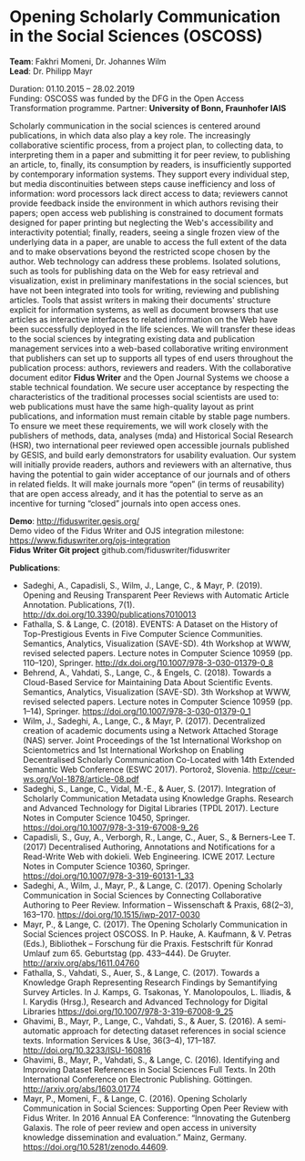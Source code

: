 # Opening Scholarly Communication in the Social Sciences (OSCOSS)

**Team**: Fakhri Momeni, Dr. Johannes Wilm  
**Lead**: Dr. Philipp Mayr  

Duration: 01.10.2015 –  28.02.2019  
Funding: OSCOSS was funded by the DFG in the Open Access Transformation programme.
Partner: **University of Bonn, Fraunhofer IAIS**

Scholarly communication in the social sciences is centered around publications, in which data also play a key role. The increasingly collaborative scientific process, from a project plan, to collecting data, to interpreting them in a paper and submitting it for peer review, to publishing an article, to, finally, its consumption by readers, is insufficiently supported by contemporary information systems. They support every individual step, but media discontinuities between steps cause inefficiency and loss of information: word processors lack direct access to data; reviewers cannot provide feedback inside the environment in which authors revising their papers; open access web publishing is constrained to document formats designed for paper printing but neglecting the Web's accessibility and interactivity potential; finally, readers, seeing a single frozen view of the underlying data in a paper, are unable to access the full extent of the data and to make observations beyond the restricted scope chosen by the author.
Web technology can address these problems. Isolated solutions, such as tools for publishing data on the Web for easy retrieval and visualization, exist in preliminary manifestations in the social sciences, but have not been integrated into tools for writing, reviewing and publishing articles. Tools that assist writers in making their documents' structure explicit for information systems, as well as document browsers that use articles as interactive interfaces to related information on the Web have been successfully deployed in the life sciences. We will transfer these ideas to the social sciences by integrating existing data and publication management services into a web-based collaborative writing environment that publishers can set up to supports all types of end users throughout the publication process: authors, reviewers and readers.
With the collaborative document editor **Fidus Writer** and the Open Journal Systems we choose a stable technical foundation. We secure user acceptance by respecting the characteristics of the traditional processes social scientists are used to: web publications must have the same high-quality layout as print publications, and information must remain citable by stable page numbers. To ensure we meet these requirements, we will work closely with the publishers of methods, data, analyses (mda) and Historical Social Research (HSR), two international peer reviewed open accessible journals published by GESIS, and build early demonstrators for usability evaluation.
Our system will initially provide readers, authors and reviewers with an alternative, thus having the potential to gain wider acceptance of our journals and of others in related fields. It will make journals more “open” (in terms of reusability) that are open access already, and it has the potential to serve as an incentive for turning “closed” journals into open access ones.


**Demo**: http://fiduswriter.gesis.org/  
Demo video of the Fidus Writer and OJS integration milestone: https://www.fiduswriter.org/ojs-integration  
**Fidus Writer Git project** github.com/fiduswriter/fiduswriter


**Publications**:  
* Sadeghi, A., Capadisli, S., Wilm, J., Lange, C., & Mayr, P. (2019). Opening and Reusing Transparent Peer Reviews with Automatic Article Annotation. Publications, 7(1). http://dx.doi.org/10.3390/publications7010013 
* Fathalla, S. & Lange, C. (2018). EVENTS: A Dataset on the History of Top-Prestigious Events in Five Computer Science Communities. Semantics, Analytics, Visualization (SAVE-SD). 4th Workshop at WWW, revised selected papers. Lecture notes in Computer Science 10959 (pp. 110–120), Springer. http://dx.doi.org/10.1007/978-3-030-01379-0_8
* Behrend, A., Vahdati, S., Lange, C., & Engels, C. (2018). Towards a Cloud-Based Service for Maintaining Data About Scientific Events. Semantics, Analytics, Visualization (SAVE-SD). 3th Workshop at WWW, revised selected papers. Lecture notes in Computer Science 10959 (pp. 1–14), Springer. https://doi.org/10.1007/978-3-030-01379-0_1
* Wilm, J., Sadeghi, A., Lange, C., & Mayr, P. (2017). Decentralized creation of academic documents using a Network Attached Storage (NAS) server. Joint Proceedings of the 1st International Workshop on Scientometrics and 1st International Workshop on Enabling Decentralised Scholarly Communication Co-Located with 14th Extended Semantic Web Conference (ESWC 2017). Portorož, Slovenia. http://ceur-ws.org/Vol-1878/article-08.pdf
* Sadeghi, S., Lange, C., Vidal, M.-E., & Auer, S. (2017). Integration of Scholarly Communication Metadata using Knowledge Graphs. Research and Advanced Technology for Digital Libraries (TPDL 2017). Lecture Notes in Computer Science 10450, Springer. https://doi.org/10.1007/978-3-319-67008-9_26
* Capadisli, S., Guy, A., Verborgh, R., Lange, C., Auer, S., & Berners-Lee T. (2017) Decentralised Authoring, Annotations and Notifications for a Read-Write Web with dokieli. Web Engineering. ICWE 2017. Lecture Notes in Computer Science 10360, Springer. https://doi.org/10.1007/978-3-319-60131-1_33
* Sadeghi, A., Wilm, J., Mayr, P., & Lange, C. (2017). Opening Scholarly Communication in Social Sciences by Connecting Collaborative Authoring to Peer Review. Information – Wissenschaft & Praxis, 68(2–3), 163–170. https://doi.org/10.1515/iwp-2017-0030 
* Mayr, P., & Lange, C. (2017). The Opening Scholarly Communication in Social Sciences project OSCOSS. In P. Hauke, A. Kaufmann, & V. Petras (Eds.), Bibliothek – Forschung für die Praxis. Festschrift für Konrad Umlauf zum 65. Geburtstag (pp. 433–444). De Gruyter. http://arxiv.org/abs/1611.04760 
* Fathalla, S., Vahdati, S., Auer, S., & Lange, C. (2017). Towards a Knowledge Graph Representing Research Findings by Semantifying Survey Articles. In J. Kamps, G. Tsakonas, Y. Manolopoulos, L. Iliadis, & I. Karydis (Hrsg.), Research and Advanced Technology for Digital Libraries https://doi.org/10.1007/978-3-319-67008-9_25 
* Ghavimi, B., Mayr, P., Lange, C., Vahdati, S., & Auer, S. (2016). A semi-automatic approach for detecting dataset references in social science texts. Information Services & Use, 36(3–4), 171–187. http://doi.org/10.3233/ISU-160816 
* Ghavimi, B., Mayr, P., Vahdati, S., & Lange, C. (2016). Identifying and Improving Dataset References in Social Sciences Full Texts. In 20th International Conference on Electronic Publishing. Göttingen. http://arxiv.org/abs/1603.01774
* Mayr, P., Momeni, F., & Lange, C. (2016). Opening Scholarly Communication in Social Sciences: Supporting Open Peer Review with Fidus Writer. In 2016 Annual EA Conference: “Innovating the Gutenberg Galaxis. The role of peer review and open access in university knowledge dissemination and evaluation.” Mainz, Germany. https://doi.org/10.5281/zenodo.44609.
